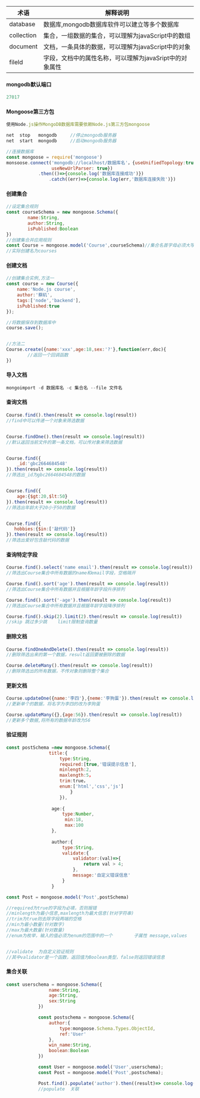 | 术语       | 解释说明                                                |
| ---------- | ------------------------------------------------------- |
| database   | 数据库,mongodb数据库软件可以建立等多个数据库            |
| collection | 集合，一组数据的集合，可以理解为javaScript中的数组      |
| document   | 文档，一条具体的数据，可以理解为javaScript中的对象      |
| fileld     | 字段，文档中的属性名称，可以理解为javaSript中的对象属性 |



#### mongodb默认端口

```js
27017
```





#### Mongoose第三方包

```js
使用Node.js操作MongoDB数据库需要依赖Node.js第三方包mongoose

net  stop 	mongodb     //停止mongodb服务器
net  start  mongodb		//启动mongodb服务器
```

```js
//连接数据库
const mongoose = require('mongoose')
monsoose.connect('mongodb://localhost/数据库名'，{useUnifiedTopology:true,
                 useNewUrlParser: true})
			.then(()=>{console.log('数据库连接成功')})
				.catch((err)=>{console.log(err,'数据库连接失败')})
```



#### 创建集合

```js
//设定集合规则
const courseSchema = new mongoose.Schema({
		name:String,
		author:String,
		isPublished:Boolean
})
//创建集合并应用规则
const Course = mongoose.model('Course',courseSchema)//集合名首字母必须大写
//实际创建名为courses
```



#### 创建文档

```js
//创建集合实例,方法一
const course = new Course({
	name:'Node.js course',
	author:'蔡矶',
	tags:['node','backend'],
	isPublished:true
});

//将数据保存到数据库中
course.save();


//方法二
Course.create({name:'xxx',age:18,sex:'?'},function(err,doc){
    	//返回一个回调函数
})
```





#### 导入文档

```js
mongoimport -d 数据库名 -c 集合名 --file 文件名
```



#### 查询文档

```js
Course.find().then(result => console.log(result))
//find中可以传递一个对象来筛选数据


Course.findOne().then(result => console.log(result))
//默认返回当前文件的第一条文档，可以传对象来筛选数据


Course.find({
    _id:'gbc2664684548'
}).then(result => console.log(result))
//筛选出_id为gbc2664684548的数据


Course.find({
    age:{$gt:20,$lt:50}
}).then(result => console.log(result))
//筛选出年龄大于20小于50的数据


Course.find({
   hobbies:{$in:['敲代码']}
}).then(result => console.log(result))
//筛选出爱好包含敲代码的数据
```



#### 查询特定字段

```js
Course.find().select('name email').then(result => console.log(result))
//筛选出Course集合中所有数据的name和email字段，空格隔开

Course.find().sort('age').then(result => console.log(result))
//筛选出Course集合中所有数据并且根据年龄字段升序排列

Course.find().sort('-age').then(result => console.log(result))
//筛选出Course集合中所有数据并且根据年龄字段降序排列

Course.find().skip(2).limit(2).then(result => console.log(result))
//skip 跳过多少跳    limit限制查询数量
```





#### 删除文档

```js
Course.findOneAndDelete().then(result => console.log(result))
//删除筛选出来的第一个数据，result返回要被删除的数据

Course.deleteMany().then(result => console.log(result))
//删除筛选出的所有数据，不传对象则删除整个集合
```





#### 更新文档

```js
Course.updateOne({name:'李四'},{neme:'李狗蛋'}).then(result => console.log(result))
//更新单个的数据，将名字为李四的改为李狗蛋

Course.updateMany({},{age:56}).then(result => console.log(result))
//更新多个数据,将所有的数据年龄改为56
```



#### 验证规则

```js
const postSchema =new mongoose.Schema({
				title:{
					type:String,
					required:[true,'错误提示信息'],
                    minlength:2,
                    maxlength:5，
                    trim:true，
                    enum:['html','css','js']
						}
					}),
      			
      			 age:{
                     type:Number,
                      min:18,
                      max:100
                 },
                  
                 author:{
                     type:String,
                     validate:{
                         validator:(val)=>{
                             return val > 4;
                         },
                         message:'自定义错误信息'
                     }
                 }

const Post = mongoose.model('Post',postSchema)

//required为true的字段为必填，否则报错
//minlength为最小信息,maxlength为最大信息(针对字符串)
//trim为true则去除字段两端的空格
//min为最小数量(针对数字)
//max为最大数量(针对数量)
//enum为枚举，输入的值必须为enum的范围中的一个 		子属性 message,values


//validate  为自定义验证规则
//其中validator是一个函数，返回值为Boolean类型，false则返回错误信息

```



#### 集合关联

```js
const userschema = mongoose.Schema({
                name:String,
                age:String,
                sex:String
            })

            const postschema = mongoose.Schema({
                author:{
                    type:mongoose.Schema.Types.ObjectId,
                    ref:'User'
                },
                win_name:String,
                boolean:Boolean
            })

            const User = mongoose.model('User',userschema);
            const Post = mongoose.model('Post',postschema);

            Post.find().populate('author').then((result)=> console.log(result))
			//populate  关联
```

